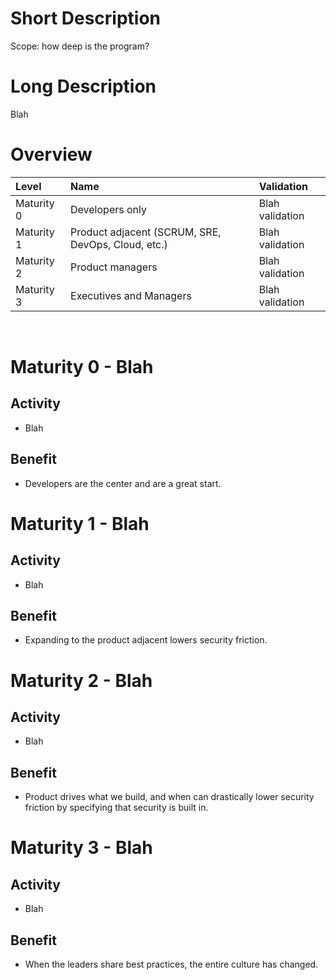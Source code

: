 # Short Description
Scope: how deep is the program?

# Long Description
Blah

# Overview

| Level | Name | Validation |
|:---|:---|:---|
| Maturity 0 | Developers only | Blah validation
| Maturity 1 | Product adjacent (SCRUM, SRE, DevOps, Cloud, etc.) | Blah validation
| Maturity 2 | Product managers | Blah validation
| Maturity 3 | Executives and Managers | Blah validation

&nbsp;
# Maturity 0 - Blah

## Activity
* Blah
  
## Benefit
* Developers are the center and are a great start.

# Maturity 1 - Blah

## Activity
* Blah 

## Benefit
* Expanding to the product adjacent lowers security friction.

# Maturity 2 - Blah

## Activity
* Blah

## Benefit
* Product drives what we build, and when can drastically lower security friction by specifying that security is built in.

# Maturity 3 - Blah

## Activity
* Blah

## Benefit
* When the leaders share best practices, the entire culture has changed.